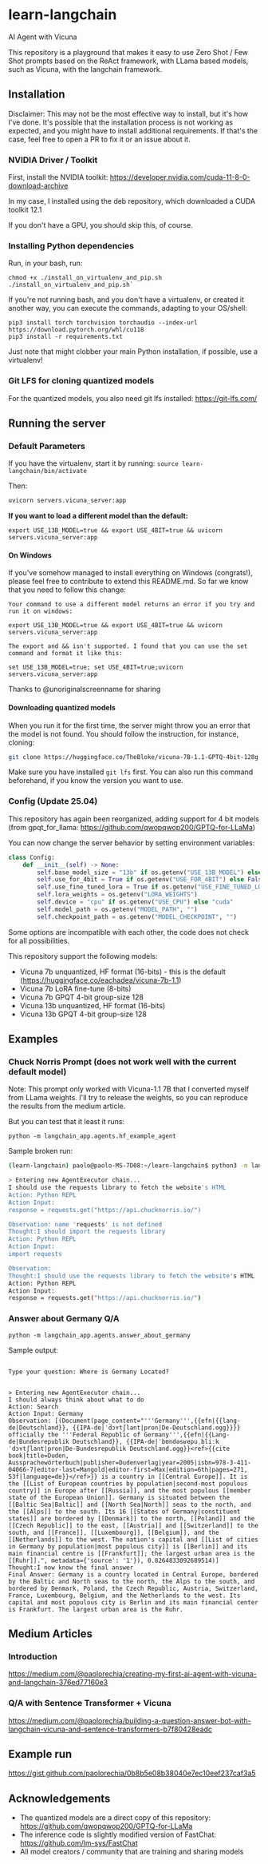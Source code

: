 # learn-langchain

AI Agent with Vicuna

This repository is a playground that makes it easy to use Zero Shot / Few Shot prompts based on the ReAct framework, with LLama based models, such as Vicuna, with the langchain framework.

## Installation

Disclaimer: This may not be the most effective way to install, but it's how I've done.
It's possible that the installation process is not working as expected, and you might have to install additional requirements. If that's the case,
feel free to open a PR to fix it or an issue about it.

### NVIDIA Driver / Toolkit
First, install the NVIDIA toolkit: https://developer.nvidia.com/cuda-11-8-0-download-archive

In my case, I installed using the deb repository, which downloaded a CUDA toolkit 12.1

If you don't have a GPU, you should skip this, of course.

### Installing Python dependencies

Run, in your bash, run: 
```
chmod +x ./install_on_virtualenv_and_pip.sh 
./install_on_virtualenv_and_pip.sh`
```

If you're not running bash, and you don't have a virtualenv, or created it another way, 
you can execute the commands, adapting to your OS/shell:

```
pip3 install torch torchvision torchaudio --index-url https://download.pytorch.org/whl/cu118
pip3 install -r requirements.txt
```

Just note that might clobber your main Python installation, if possible, use a virtualenv!

### Git LFS for cloning quantized models
For the quantized models, you also need git lfs installed: https://git-lfs.com/


## Running the server

### Default Parameters
If you have the virtualenv, start it by running: `source learn-langchain/bin/activate`

Then:

```bash
uvicorn servers.vicuna_server:app 
```

**If you want to load a different model than the default:**

```
export USE_13B_MODEL=true && export USE_4BIT=true && uvicorn servers.vicuna_server:app

```

#### On Windows

If you've somehow managed to install everything on Windows (congrats!), please feel free to contribute to extend this README.md. So far we know that you need to follow this change:

```
Your command to use a different model returns an error if you try and run it on windows:

export USE_13B_MODEL=true && export USE_4BIT=true && uvicorn servers.vicuna_server:app

The export and && isn't supported. I found that you can use the set command and format it like this:

set USE_13B_MODEL=true; set USE_4BIT=true;uvicorn servers.vicuna_server:app
```

Thanks to @unoriginalscreenname for sharing

#### Downloading quantized models
When you run it for the first time, the server might throw you an error that the model is not found. You should follow the instruction, for instance, cloning:

```bash
git clone https://huggingface.co/TheBloke/vicuna-7B-1.1-GPTQ-4bit-128g
```

Make sure you have installed `git lfs` first. You can also run this command beforehand, if you know the version you want to use.

### Config (Update 25.04)
This repository has again been reorganized, adding support for 4 bit models (from gpqt_for_llama: https://github.com/qwopqwop200/GPTQ-for-LLaMa)

You can now change the server behavior by setting environment variables:

```python
class Config:
    def __init__(self) -> None:
        self.base_model_size = "13b" if os.getenv("USE_13B_MODEL") else "7b"
        self.use_for_4bit = True if os.getenv("USE_FOR_4BIT") else False
        self.use_fine_tuned_lora = True if os.getenv("USE_FINE_TUNED_LORA") else False
        self.lora_weights = os.getenv("LORA_WEIGHTS")
        self.device = "cpu" if os.getenv("USE_CPU") else "cuda"
        self.model_path = os.getenv("MODEL_PATH", "")
        self.checkpoint_path = os.getenv("MODEL_CHECKPOINT", "")
```

Some options are incompatible with each other, the code does not check for all possibilities.

This repository support the following models:

- Vicuna 7b unquantized, HF format (16-bits) - this is the default (https://huggingface.co/eachadea/vicuna-7b-1.1)
- Vicuna 7b LoRA fine-tune (8-bits)
- Vicuna 7b GPQT 4-bit group-size 128
- Vicuna 13b unquantized, HF format (16-bits)
- Vicuna 13b GPQT 4-bit group-size 128



## Examples

### Chuck Norris Prompt (does not work well with the current default model)

Note: This prompt only worked with Vicuna-1.1 7B that I converted myself from LLama weights. I'll try to release the weights, so you can reproduce the results from the medium article.

But you can test that it least it runs:

```python -m langchain_app.agents.hf_example_agent```

Sample broken run:
```bash
(learn-langchain) paolo@paolo-MS-7D08:~/learn-langchain$ python3 -m langchain_app.agents.hf_example_agent

> Entering new AgentExecutor chain...
I should use the requests library to fetch the website's HTML
Action: Python REPL
Action Input:
response = requests.get("https://api.chucknorris.io/")

Observation: name 'requests' is not defined
Thought:I should import the requests library
Action: Python REPL
Action Input:
import requests

Observation: 
Thought:I should use the requests library to fetch the website's HTML
Action: Python REPL
Action Input:
response = requests.get("https://api.chucknorris.io/")
```

### Answer about Germany Q/A

```python -m langchain_app.agents.answer_about_germany```


Sample output:

```text

Type your question: Where is Germany Located?


> Entering new AgentExecutor chain...
I should always think about what to do
Action: Search
Action Input: Germany
Observation: [(Document(page_content="'''Germany''',{{efn|{{lang-de|Deutschland}}, {{IPA-de|ˈdɔʏtʃlant|pron|De-Deutschland.ogg}}}} officially the '''Federal Republic of Germany''',{{efn|{{Lang-de|Bundesrepublik Deutschland}}, {{IPA-de|ˈbʊndəsʁepuˌbliːk ˈdɔʏtʃlant|pron|De-Bundesrepublik Deutschland.ogg}}<ref>{{cite book|title=Duden, Aussprachewörterbuch|publisher=Dudenverlag|year=2005|isbn=978-3-411-04066-7|editor-last=Mangold|editor-first=Max|edition=6th|pages=271, 53f|language=de}}</ref>}} is a country in [[Central Europe]]. It is the [[List of European countries by population|second-most populous country]] in Europe after [[Russia]], and the most populous [[member state of the European Union]]. Germany is situated between the [[Baltic Sea|Baltic]] and [[North Sea|North]] seas to the north, and the [[Alps]] to the south. Its 16 [[States of Germany|constituent states]] are bordered by [[Denmark]] to the north, [[Poland]] and the [[Czech Republic]] to the east, [[Austria]] and [[Switzerland]] to the south, and [[France]], [[Luxembourg]], [[Belgium]], and the [[Netherlands]] to the west. The nation's capital and [[List of cities in Germany by population|most populous city]] is [[Berlin]] and its main financial centre is [[Frankfurt]]; the largest urban area is the [[Ruhr]].", metadata={'source': '1'}), 0.8264833092689514)]
Thought:I now know the final answer
Final Answer: Germany is a country located in Central Europe, bordered by the Baltic and North seas to the north, the Alps to the south, and bordered by Denmark, Poland, the Czech Republic, Austria, Switzerland, France, Luxembourg, Belgium, and the Netherlands to the west. Its capital and most populous city is Berlin and its main financial center is Frankfurt. The largest urban area is the Ruhr.
```

## Medium Articles
### Introduction
https://medium.com/@paolorechia/creating-my-first-ai-agent-with-vicuna-and-langchain-376ed77160e3
### Q/A with Sentence Transformer + Vicuna
https://medium.com/@paolorechia/building-a-question-answer-bot-with-langchain-vicuna-and-sentence-transformers-b7f80428eadc

## Example run
https://gist.github.com/paolorechia/0b8b5e08b38040e7ec10eef237caf3a5


## Acknowledgements

* The quantized models are a direct copy of this repository: https://github.com/qwopqwop200/GPTQ-for-LLaMa
* The inference code is slightly modified version of FastChat: https://github.com/lm-sys/FastChat
* All model creators / community that are training and sharing models
